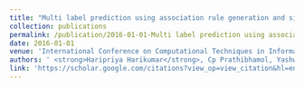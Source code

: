 ```yaml
---
title: "Multi label prediction using association rule generation and simple k-means"
collection: publications
permalink: /publication/2016-01-01-Multi label prediction using association rule generation and simple k-means
date: 2016-01-01
venue: 'International Conference on Computational Techniques in Information and Communication Technologies (ICCTICT)'
authors: ' <strong>Haripriya Harikumar</strong>, Cp Prathibhamol, Yashwant R Pai, M Sai Sandeep, Arya M Sankar, Srinivas Nag Veerla, Prema Nedungadi, '
link: 'https://scholar.google.com/citations?view_op=view_citation&hl=en&user=50ErN80AAAAJ&citation_for_view=50ErN80AAAAJ:UeHWp8X0CEIC'
---
```

